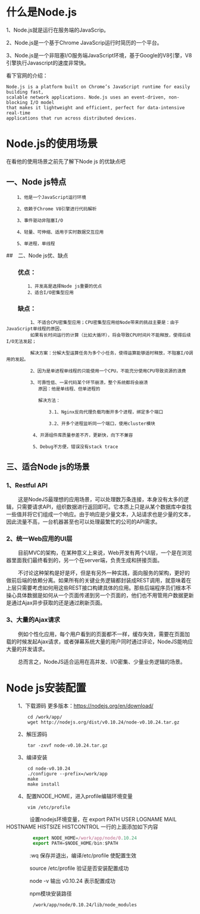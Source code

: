 # 什么是Node.js
1、Node.js就是运行在服务端的JavaScrip。   

2、Node.js是一个基于Chrome JavaScrip运行时简历的一个平台。  

3、Node.js是一个非阻塞I/O服务端JavaScript环境，基于Google的V8引擎，V8引擎执行Javascript的速度非常快。

看下官网的介绍：

```
Node.js is a platform built on Chrome’s JavaScript runtime for easily building fast, 
scalable network applications. Node.js uses an event-driven, non-blocking I/O model
that makes it lightweight and efficient, perfect for data-intensive real-time 
applications that run across distributed devices.
```
# Node.js的使用场景   
在看他的使用场景之前先了解下Node js 的优缺点吧   
 
## 一、Node js特点  
        1、他是一个JavaScript运行环境

        2、依赖于Chrome V8引擎进行代码解析

        3、事件驱动非阻塞I/O

        4、轻量、可伸缩、适用于实时数据交互应用

        5、单进程，单线程   
##　二、Node js优、缺点　　　
### &nbsp;&nbsp;&nbsp;&nbsp;&nbsp;&nbsp;&nbsp;&nbsp;优点：
```
        1、并发高是选择Node js重要的优点   
        2、适合I/O密集型应用   
```
### &nbsp;&nbsp;&nbsp;&nbsp;&nbsp;&nbsp;&nbsp;&nbsp;缺点：   
```
         1、不适合CPU密集型应用；CPU密集型应用给Node带来的挑战主要是：由于JavaScript单线程的原因，
         如果有长时间运行的计算（比如大循环），将会导致CPU时间片不能释放，使得后续I/O无法发起；

         解决方案：分解大型运算任务为多个小任务，使得运算能够适时释放，不阻塞I/O调用的发起。

         2、因为是单进程单线程的只能使用一个CPU，不能充分使用CPU导致资源的浪费

         3、可靠性低、一呆代码某个环节崩溃，整个系统都将会崩溃
            原因：他是单线程、但单进程的

            解决方法：

                3.1、Nginx反向代理负载均衡开多个进程，绑定多个端口

                3.2、开多个进程监听同一个端口，使用cluster模块

          4、开源组件库质量参差不齐，更新快，向下不兼容

          5、Debug不方便，错误没有stack trace
```
## 三、适合Node js的场景

### 1、Restful API
&nbsp;&nbsp;&nbsp;&nbsp;&nbsp;&nbsp;&nbsp;&nbsp;这是NodeJS最理想的应用场景，可以处理数万条连接，本身没有太多的逻辑，只需要请求API，组织数据进行返回即可。它本质上只是从某个数据库中查找一些值并将它们组成一个响应。由于响应是少量文本，入站请求也是少量的文本，因此流量不高，一台机器甚至也可以处理最繁忙的公司的API需求。
### 2、统一Web应用的UI层
&nbsp;&nbsp;&nbsp;&nbsp;&nbsp;&nbsp;&nbsp;&nbsp;目前MVC的架构，在某种意义上来说，Web开发有两个UI层，一个是在浏览器里面我们最终看到的，另一个在server端，负责生成和拼接页面。  
 
&nbsp;&nbsp;&nbsp;&nbsp;&nbsp;&nbsp;&nbsp;&nbsp;不讨论这种架构是好是坏，但是有另外一种实践，面向服务的架构，更好的做前后端的依赖分离。如果所有的关键业务逻辑都封装成REST调用，就意味着在上层只需要考虑如何用这些REST接口构建具体的应用。那些后端程序员们根本不操心具体数据是如何从一个页面传递到另一个页面的，他们也不用管用户数据更新是通过Ajax异步获取的还是通过刷新页面。
### 3、大量的Ajax请求
&nbsp;&nbsp;&nbsp;&nbsp;&nbsp;&nbsp;&nbsp;&nbsp;例如个性化应用，每个用户看到的页面都不一样，缓存失效，需要在页面加载的时候发起Ajax请求，或者弹幕系统大量的用户同时通过评论，NodeJS能响应大量的并发请求。

&nbsp;&nbsp;&nbsp;&nbsp;&nbsp;&nbsp;&nbsp;&nbsp;总而言之，NodeJS适合运用在高并发、I/O密集、少量业务逻辑的场景。
# Node js安装配置
&nbsp;&nbsp;&nbsp;&nbsp;&nbsp;&nbsp;&nbsp;&nbsp;1、下载源码 更多版本：https://nodejs.org/en/download/
```shell
        cd /work/app/
        wget http://nodejs.org/dist/v0.10.24/node-v0.10.24.tar.gz
```
&nbsp;&nbsp;&nbsp;&nbsp;&nbsp;&nbsp;&nbsp;&nbsp;2、解压源码
```shell
        tar -zxvf node-v0.10.24.tar.gz
```
&nbsp;&nbsp;&nbsp;&nbsp;&nbsp;&nbsp;&nbsp;&nbsp;3、编译安装
```shell
        cd node-v0.10.24
        ./configure --prefix=/work/app
        make
        make install
```
&nbsp;&nbsp;&nbsp;&nbsp;&nbsp;&nbsp;&nbsp;&nbsp;4、配置NODE_HOME，进入profile编辑环境变量
```shell
        vim /etc/profile
```
&nbsp;&nbsp;&nbsp;&nbsp;&nbsp;&nbsp;&nbsp;&nbsp;&nbsp;&nbsp;&nbsp;&nbsp;&nbsp;&nbsp;&nbsp;&nbsp;设置nodejs环境变量，在 export PATH USER LOGNAME MAIL HOSTNAME HISTSIZE HISTCONTROL 一行的上面添加如下内容
```js
          export NODE_HOME=/work/app/node/0.10.24
          export PATH=$NODE_HOME/bin:$PATH
```
&nbsp;&nbsp;&nbsp;&nbsp;&nbsp;&nbsp;&nbsp;&nbsp;&nbsp;&nbsp;&nbsp;&nbsp;&nbsp;&nbsp;&nbsp;&nbsp;:wq 保存并退出，编译/etc/profile 使配置生效

&nbsp;&nbsp;&nbsp;&nbsp;&nbsp;&nbsp;&nbsp;&nbsp;&nbsp;&nbsp;&nbsp;&nbsp;&nbsp;&nbsp;&nbsp;&nbsp;source /etc/profile 验证是否安装配置成功

&nbsp;&nbsp;&nbsp;&nbsp;&nbsp;&nbsp;&nbsp;&nbsp;&nbsp;&nbsp;&nbsp;&nbsp;&nbsp;&nbsp;&nbsp;&nbsp;node -v 输出 v0.10.24 表示配置成功

&nbsp;&nbsp;&nbsp;&nbsp;&nbsp;&nbsp;&nbsp;&nbsp;&nbsp;&nbsp;&nbsp;&nbsp;&nbsp;&nbsp;&nbsp;&nbsp;npm模块安装路径
```shell
          /work/app/node/0.10.24/lib/node_modules
```
